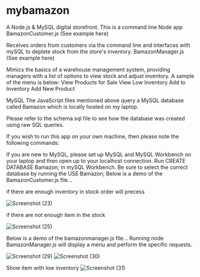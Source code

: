 # mybamazon
A Node.js & MySQL digital storefront. This is a command line Node app
BamazonCustomer.js (See example here)

Receives orders from customers via the command line and interfaces with mySQL to deplete stock from the store's inventory.
BamazonManager.js (See example here)

Mimics the basics of a warehouse management system, providing managers with a list of options to view stock and adjust inventory.
A sample of the menu is below:
View Products for Sale
View Low Inventory
Add to Inventory
Add New Product

MySQL
The JavaScript files mentioned above query a MySQL database called Bamazon which is locally hosted on my laptop.

Please refer to the schema.sql file to see how the database was created using raw SQL queries.

If you wish to run this app on your own machine, then please note the following commands:

If you are new to MySQL, please set up MySQL and MySQL Workbench on your laptop and then open up to your localhost connection.
Run CREATE DATABASE Bamazon; in mySQL Workbench.
Be sure to select the correct database by running the USE Bamazon;
Below is a demo of the BamazonCustomer.js file...

if there are enough inventory in stock order will precess

![Screenshot (23)](https://user-images.githubusercontent.com/45401868/56912983-8ae1fb00-6a7e-11e9-91d1-bfcc0be619e4.png)

if there are not enough item in the stock

![Screenshot (25)](https://user-images.githubusercontent.com/45401868/56913166-e8764780-6a7e-11e9-83a7-23ae6cbda950.png)

Below is a demo of the bamazonmanager.js file...
Running node BamazonManager.js will display a menu and perform the specific requests. 

![Screenshot (29)](https://user-images.githubusercontent.com/45401868/56915159-d34fe780-6a83-11e9-8d71-662872fc8ff1.png)
![Screenshot (30)](https://user-images.githubusercontent.com/45401868/56915181-dd71e600-6a83-11e9-973d-dbf68af4c021.png)



Show item with low inventory
![Screenshot (31)](https://user-images.githubusercontent.com/45401868/56915207-ee225c00-6a83-11e9-9345-2cd1dad922c9.png)



